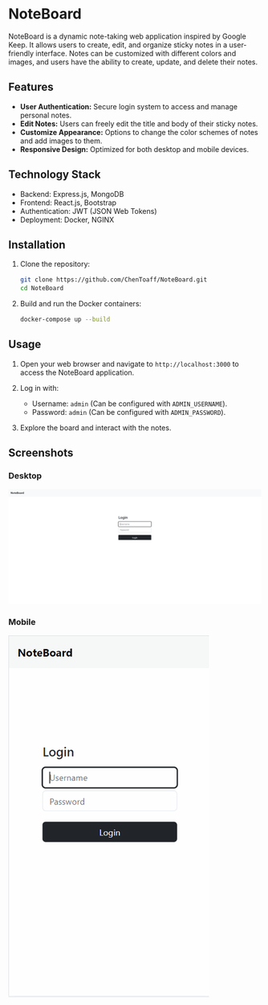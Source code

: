 # NoteBoard

NoteBoard is a dynamic note-taking web application inspired by Google Keep. It allows users to create, edit, and organize sticky notes in a user-friendly interface. Notes can be customized with different colors and images, and users have the ability to create, update, and delete their notes.

## Features

- **User Authentication:** Secure login system to access and manage personal notes.
- **Edit Notes:** Users can freely edit the title and body of their sticky notes.
- **Customize Appearance:** Options to change the color schemes of notes and add images to them.
- **Responsive Design:** Optimized for both desktop and mobile devices.

## Technology Stack

- Backend: Express.js, MongoDB
- Frontend: React.js, Bootstrap
- Authentication: JWT (JSON Web Tokens)
- Deployment: Docker, NGINX

## Installation

1. Clone the repository:
   ```bash
   git clone https://github.com/ChenToaff/NoteBoard.git
   cd NoteBoard
   ```
2. Build and run the Docker containers:
   ```bash
   docker-compose up --build
   ```

## Usage

1. Open your web browser and navigate to `http://localhost:3000` to access the NoteBoard application.
2. Log in with:

   - Username: `admin` (Can be configured with `ADMIN_USERNAME`).
   - Password: `admin` (Can be configured with `ADMIN_PASSWORD`).

3. Explore the board and interact with the notes.

## Screenshots

### Desktop

![desktop](./assets/desktop.gif)

### Mobile

![mobile](./assets/mobile.gif)
